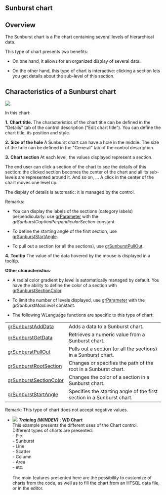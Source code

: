 
## Sunburst chart
			

<a name="NOTE1"></a>
<a name="NOTE1_1"></a>


## Overview
<a name="overview_ELTTEXTE000154"></a>
The Sunburst chart is a Pie chart containing several levels of hierarchical data.

This type of chart presents two benefits:

- On one hand, it allows for an organized display of several data. 

- On the other hand, this type of chart is interactive: clicking a section lets you get details about the sub-level of this section.






<a name="NOTE2"></a>
<a name="NOTE2_1"></a>


## Characteristics of a Sunburst chart
<a name="characteristics_sunburst_chart_ELTTEXTE000178"></a>
![](https://doc.pcsoft.fr/en-US/images/image.awp?langid=3&name=Graphe_Secteur_Niveau.gif)


In this chart:

**1.** **Chart title.**
The characteristics of the chart title can be defined in the "Details" tab of the control description ("Edit chart title").
You can define the chart title, its position and style.

**2.** **Size of the hole**
A Sunburst chart can have a hole in the middle. The size of the hole can be defined in the "General" tab of the control description. 

**3.** **Chart section**
At each level, the values displayed represent a section. 

The end user can click a section of the chart to see the details of this section: the clicked section becomes the center of the chart and all its sub-levels are represented around it. And so on, ... A click in the center of the chart moves one level up.

The display of details is automatic: it is managed by the control.

Remarks: 

- You can display the labels of the sections (category labels) perpendicularly: use [grParameter](../WDLang3/1000018337.md) with the *grSunburstCaptionPerpendicularSection* constant.
	

- To define the starting angle of the first section, use [grSunburstStartAngle](../WDLang3/1000021915.md).

- To pull out a section (or all the sections), use [grSunburstPullOut](../WDLang3/1000021916.md).




**4.** **Tooltip**
The value of the data hovered by the mouse is displayed in a tooltip.

**Other characteristics**: 

- A radial color gradient by level is automatically managed by default. You have the ability to define the color of a section with [grSunburstSectionColor](../WDLang3/1000021288.md). 

- To limit the number of levels displayed, use [grParameter](../WDLang3/1000018337.md) with the *grSunburstMaxLevel* constant. 

- The following WLanguage functions are specific to this type of chart: 


|   |   |
| --- | --- |
| [grSunburstAddData](../WDLang3/1000021285.md) | Adds a data to a Sunburst chart. |
| [grSunburstGetData](../WDLang3/1000021287.md) | Retrieves a numeric value from a Sunburst chart. |
| [grSunburstPullOut](../WDLang3/1000021916.md) | Pulls out a section (or all the sections) in a Sunburst chart. |
| [grSunburstRootSection](../WDLang3/1000021298.md) | Changes or specifies the path of the root in a Sunburst chart. |
| [grSunburstSectionColor](../WDLang3/1000021288.md) | Changes the color of a section in a Sunburst chart. |
| [grSunburstStartAngle](../WDLang3/1000021915.md) | Specifies the starting angle of the first section in a Sunburst chart. |




Remark: This type of chart does not accept negative values. 


- ![](https://doc.pcsoft.fr/en-US/images/image.awp?langid=3&name=WDChart.gif) ***Training (WINDEV)*** : **WD Chart** <br>This example presents the different uses of the Chart control.<br>Different types of charts are presented: <br>- Pie<br>- Sunburst<br>- Line<br>- Scatter<br>- Column<br>- Area<br>- etc.<br><br>The main features presented here are the possibility to customize of charts from the code, as well as to fill the chart from an HFSQL data file, or in the editor.



